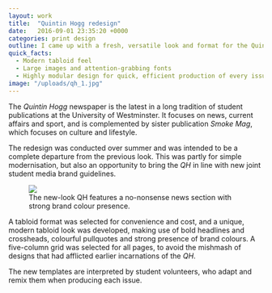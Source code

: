 ```yaml
---
layout: work
title:  "Quintin Hogg redesign"
date:   2016-09-01 23:35:20 +0000
categories: print design
outline: I came up with a fresh, versatile look and format for the Quintin Hogg, the official student newspaper of the University of Westminster.
quick_facts:
  - Modern tabloid feel
  - Large images and attention-grabbing fonts
  - Highly modular design for quick, efficient production of every issue
image: "/uploads/qh_1.jpg"
---
```

The *Quintin Hogg* newspaper is the latest in a long tradition of student publications at the University of Westminster. It focuses on news, current affairs and sport, and is complemented by sister publication *Smoke Mag*, which focuses on culture and lifestyle.

The redesign was conducted over summer and was intended to be a complete departure from the previous look. This was partly for simple modernisation, but also an opportunity to bring the *QH* in line with new joint student media brand guidelines.

<figure>
<img src="/uploads/qh_2.jpg" />
<figcaption>The new-look QH features a no-nonsense news section with strong brand colour presence.</figcaption>
</figure>

A tabloid format was selected for convenience and cost, and a unique, modern tabloid look was developed, making use of bold headlines and crossheads, colourful pullquotes and strong presence of brand colours. A five-column grid was selected for all pages, to avoid the mishmash of designs that had afflicted earlier incarnations of the *QH*.

 The new templates are interpreted by student volunteers, who adapt and remix them when producing each issue.
